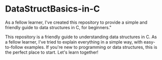 # DataStructBasics-in-C
As a fellow learner, I've created this repository to provide a simple and friendly guide to data structures in C, for beginners."


This repository is a friendly guide to understanding data structures in C. As a fellow learner, I've tried to explain everything in a simple way, with easy-to-follow examples. If you're new to programming or data structures, this is the perfect place to start. Let's learn together!

